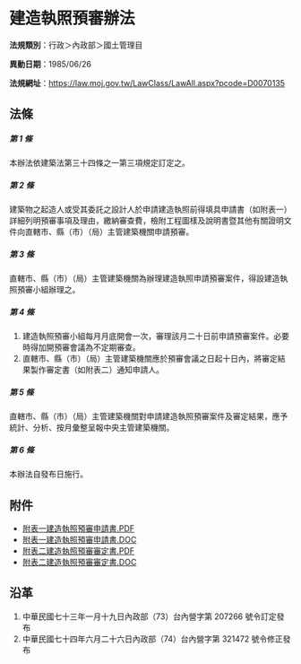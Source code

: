 # 建造執照預審辦法



**法規類別**：行政＞內政部＞國土管理目

**異動日期**：1985/06/26  

**法規網址**：https://law.moj.gov.tw/LawClass/LawAll.aspx?pcode=D0070135



## 法條
##### 第 1 條
本辦法依建築法第三十四條之一第三項規定訂定之。

##### 第 2 條
建築物之起造人或受其委託之設計人於申請建造執照前得填具申請書（如附表一）詳細列明預審事項及理由，繳納審查費，檢附工程圖樣及說明書暨其他有關證明文件向直轄市、縣（市）（局）主管建築機關申請預審。

##### 第 3 條
直轄市、縣（市）（局）主管建築機關為辦理建造執照申請預審案件，得設建造執照預審小組辦理之。

##### 第 4 條
1. 建造執照預審小組每月月底開會一次，審理該月二十日前申請預審案件。必要時得加開預審會議為不定期審查。
1. 直轄市、縣（市）（局）主管建築機關應於預審會議之日起十日內，將審定結果製作審定書（如附表二）通知申請人。

##### 第 5 條
直轄市、縣（市）（局）主管建築機關對申請建造執照預審案件及審定結果，應予統計、分析、按月彙整呈報中央主管建築機關。

##### 第 6 條
本辦法自發布日施行。
## 附件
* [附表一建造執照預審申請書.PDF](https://law.moj.gov.tw/LawClass/LawGetFile.ashx?FileId=0000233344)
* [附表一建造執照預審申請書.DOC](https://law.moj.gov.tw/LawClass/LawGetFile.ashx?FileId=0000018801)
* [附表二建造執照預審審定書.PDF](https://law.moj.gov.tw/LawClass/LawGetFile.ashx?FileId=0000233345)
* [附表二建造執照預審審定書.DOC](https://law.moj.gov.tw/LawClass/LawGetFile.ashx?FileId=0000018802)
## 沿革
1. 中華民國七十三年一月十九日內政部（73）台內營字第 207266 號令訂定發布
1. 中華民國七十四年六月二十六日內政部（74）台內營字第 321472 號令修正發布
